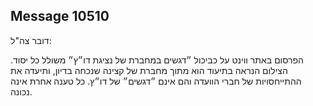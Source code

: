 ## Message 10510

דובר צה"ל:

הפרסום באתר ווינט על כביכול ״דגשים במחברת של נציגת דו״ץ״ משולל כל יסוד. הצילום הנראה בתיעוד הוא מתוך מחברת של קצינה שנכחה בדיון, ותיעדה את ההתייחסויות של חברי הוועדה והם אינם ״דגשים״ של דו״ץ. כל טענה אחרת אינה נכונה.

